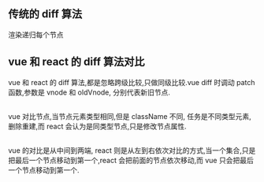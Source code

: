 ## 传统的 diff 算法

渲染递归每个节点

## vue 和 react 的 diff 算法对比

  vue 和 react 的 diff 算法,都是忽略跨级比较,只做同级比较.vue diff 时调动 patch 函数,参数是 vnode 和 oldVnode, 分别代表新旧节点.



## 
vue 对比节点,当节点元素类型相同,但是 className 不同, 任务是不同类型元素,删除重建,而 react 会认为是同类型节点,只是修改节点属性.




##  
vue 的对比是从中间到两端, react 则是从左到右依次对比的方式,当一个集合,只是把最后一个节点移动到第一个,react 会把前面的节点依次移动,而 vue 只会把最后一个节点移动到第一个.